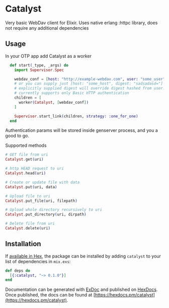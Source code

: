 # Catalyst

Very basic WebDav client for Elixir. Uses native erlang :httpc library, does not require any additional dependencies

## Usage

In your OTP app add Catalyst as a worker

```elixir
  def start(_type, _args) do
    import Supervisor.Spec

    webdav_conf = [host: "http://example-webdav.com", user: "some_user", password: "123"]
    # or you can supply just [host: "some_host", digest: "sadsadasd="]
    # explicitly supplied digest will override digest hashed from user:password
    # currently supports only Basic HTTP authentication
    children = [
      worker(Catalyst, [webdav_conf])
    ]

    Supervisor.start_link(children, strategy: :one_for_one)
  end
```

Authentication params will be stored inside genserver process, and you a good to go.

Supported methods

```elixir
# GET file from uri
Catalyst.get(uri)

# http HEAD request to uri
Catalyst.head(uri)

# Create or update file with data
Catalyst.put(uri, data)

# Upload file to uri
Catalyst.put_file(uri, filepath)

# Upload whole directory recursively to uri
Catalyst.put_directory(uri, dirpath)

# Delete file from uri
Catalyst.delete(uri)
```

## Installation

If [available in Hex](https://hex.pm/docs/publish), the package can be installed
by adding `catalyst` to your list of dependencies in `mix.exs`:

```elixir
def deps do
  [{:catalyst, "~> 0.1.0"}]
end
```

Documentation can be generated with [ExDoc](https://github.com/elixir-lang/ex_doc)
and published on [HexDocs](https://hexdocs.pm). Once published, the docs can
be found at [https://hexdocs.pm/catalyst](https://hexdocs.pm/catalyst).

